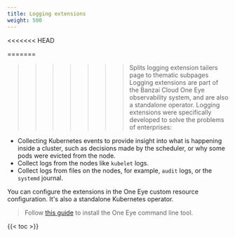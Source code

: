 ```yaml
---
title: Logging extensions
weight: 500
---
```


<<<<<<< HEAD


=======
>>>>>>> Splits logging extension tailers page to thematic subpages
Logging extensions are part of the Banzai Cloud One Eye observability system, and are also a standalone operator. Logging extensions were specifically developed to solve the problems of enterprises:

- Collecting Kubernetes events to provide insight into what is happening
inside a cluster, such as decisions made by the scheduler, or
why some pods were evicted from the node.
- Collect logs from the nodes like `kubelet` logs.
- Collect logs from files on the nodes, for example, `audit` logs, or the `systemd` journal.

You can configure the extensions in the One Eye custom resource configuration. It's also a standalone Kubernetes operator.

> Follow [this guide](/docs/one-eye/cli/install/) to install the One Eye command line tool.

{{< toc >}}

